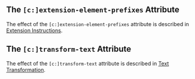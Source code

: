 
## The `[c:]extension-element-prefixes` Attribute

The effect of the `[c:]extension-element-prefixes` attribute is described in [Extension Instructions](extension-instructions.html).

## The `[c:]transform-text` Attribute

The effect of the `[c:]transform-text` attribute is described in [Text Transformation](text-transformation.html).
